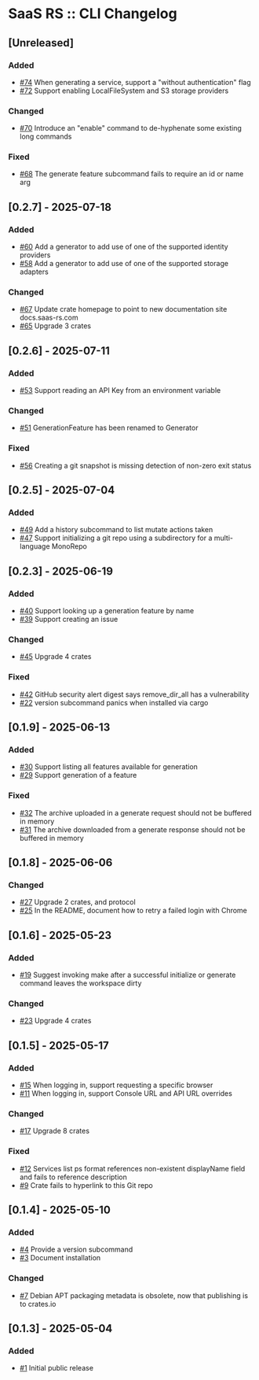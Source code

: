 # SaaS RS :: CLI Changelog

## [Unreleased]
### Added
- [#74](https://github.com/saas-rs/cli/issues/74) When generating a service, support a "without authentication" flag
- [#72](https://github.com/saas-rs/cli/issues/72) Support enabling LocalFileSystem and S3 storage providers

### Changed
- [#70](https://github.com/saas-rs/cli/issues/70) Introduce an "enable" command to de-hyphenate some existing long commands

### Fixed
- [#68](https://github.com/saas-rs/cli/issues/68) The generate feature subcommand fails to require an id or name arg

## [0.2.7] - 2025-07-18
### Added
- [#60](https://github.com/saas-rs/cli/issues/60) Add a generator to add use of one of the supported identity providers
- [#58](https://github.com/saas-rs/cli/issues/58) Add a generator to add use of one of the supported storage adapters

### Changed
- [#67](https://github.com/saas-rs/cli/issues/67) Update crate homepage to point to new documentation site docs.saas-rs.com
- [#65](https://github.com/saas-rs/cli/issues/65) Upgrade 3 crates

## [0.2.6] - 2025-07-11
### Added
- [#53](https://github.com/saas-rs/cli/issues/53) Support reading an API Key from an environment variable

### Changed
- [#51](https://github.com/saas-rs/cli/issues/51) GenerationFeature has been renamed to Generator

### Fixed
- [#56](https://github.com/saas-rs/cli/issues/56) Creating a git snapshot is missing detection of non-zero exit status

## [0.2.5] - 2025-07-04
### Added
- [#49](https://github.com/saas-rs/cli/issues/49) Add a history subcommand to list mutate actions taken
- [#47](https://github.com/saas-rs/cli/issues/47) Support initializing a git repo using a subdirectory for a multi-language MonoRepo

## [0.2.3] - 2025-06-19
### Added
- [#40](https://github.com/saas-rs/cli/issues/40) Support looking up a generation feature by name
- [#39](https://github.com/saas-rs/cli/issues/39) Support creating an issue

### Changed
- [#45](https://github.com/saas-rs/cli/issues/45) Upgrade 4 crates

### Fixed
- [#42](https://github.com/saas-rs/cli/issues/42) GitHub security alert digest says remove_dir_all has a vulnerability
- [#22](https://github.com/saas-rs/cli/issues/22) version subcommand panics when installed via cargo

## [0.1.9] - 2025-06-13
### Added
- [#30](https://github.com/saas-rs/cli/issues/30) Support listing all features available for generation
- [#29](https://github.com/saas-rs/cli/issues/29) Support generation of a feature

### Fixed
- [#32](https://github.com/saas-rs/cli/issues/32) The archive uploaded in a generate request should not be buffered in memory
- [#31](https://github.com/saas-rs/cli/issues/31) The archive downloaded from a generate response should not be buffered in memory

## [0.1.8] - 2025-06-06
### Changed
- [#27](https://github.com/saas-rs/cli/issues/27) Upgrade 2 crates, and protocol
- [#25](https://github.com/saas-rs/cli/issues/25) In the README, document how to retry a failed login with Chrome

## [0.1.6] - 2025-05-23
### Added
- [#19](https://github.com/saas-rs/cli/issues/19) Suggest invoking make after a successful initialize or generate command leaves the workspace dirty

### Changed
- [#23](https://github.com/saas-rs/cli/issues/23) Upgrade 4 crates

## [0.1.5] - 2025-05-17
### Added
- [#15](https://github.com/saas-rs/cli/issues/15) When logging in, support requesting a specific browser
- [#11](https://github.com/saas-rs/cli/issues/11) When logging in, support Console URL and API URL overrides

### Changed
- [#17](https://github.com/saas-rs/cli/issues/17) Upgrade 8 crates

### Fixed
- [#12](https://github.com/saas-rs/cli/issues/12) Services list ps format references non-existent displayName field and fails to reference description
- [#9](https://github.com/saas-rs/cli/issues/9) Crate fails to hyperlink to this Git repo

## [0.1.4] - 2025-05-10
### Added
- [#4](https://github.com/saas-rs/cli/issues/4) Provide a version subcommand
- [#3](https://github.com/saas-rs/cli/issues/3) Document installation

### Changed
- [#7](https://github.com/saas-rs/cli/issues/7) Debian APT packaging metadata is obsolete, now that publishing is to crates.io

## [0.1.3] - 2025-05-04
### Added
- [#1](https://github.com/saas-rs/cli/issues/1) Initial public release
